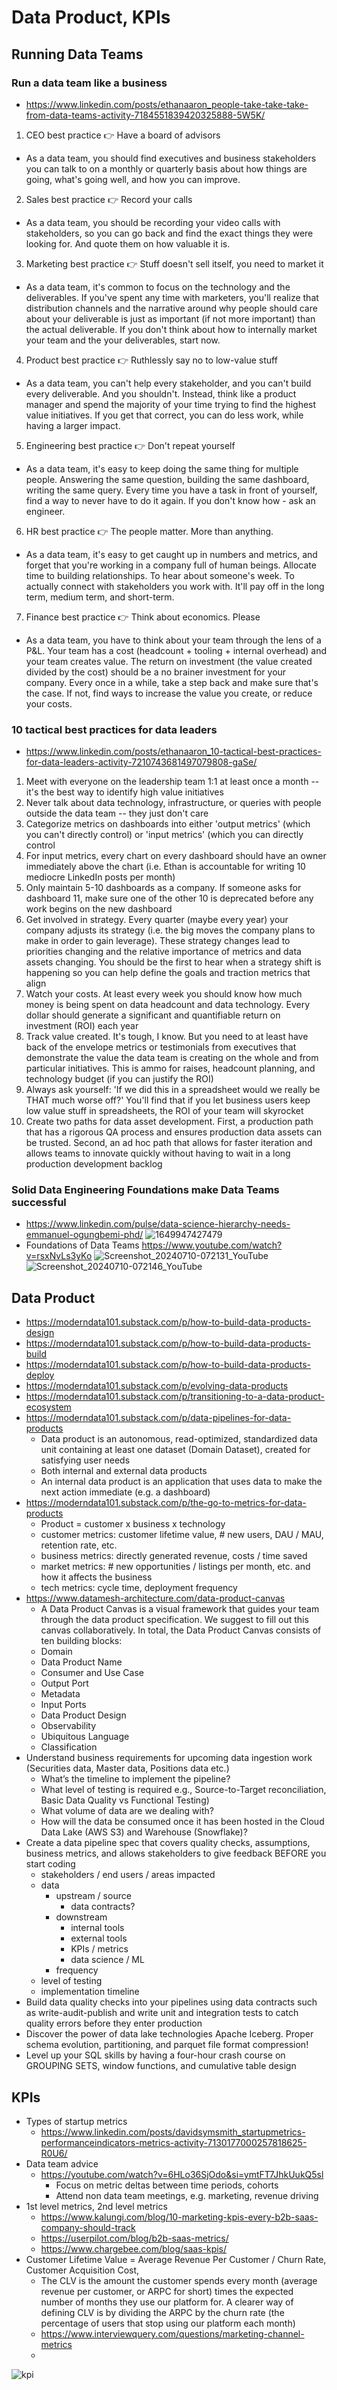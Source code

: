 # Data Product, KPIs

## Running Data Teams

### Run a data team like a business
- https://www.linkedin.com/posts/ethanaaron_people-take-take-take-from-data-teams-activity-7184551839420325888-5W5K/
1. CEO best practice 👉 Have a board of advisors
- As a data team, you should find executives and business stakeholders you can talk to on a monthly or quarterly basis about how things are going, what's going well, and how you can improve.
2. Sales best practice 👉 Record your calls
- As a data team, you should be recording your video calls with stakeholders, so you can go back and find the exact things they were looking for. And quote them on how valuable it is.
3. Marketing best practice 👉 Stuff doesn't sell itself, you need to market it
- As a data team, it's common to focus on the technology and the deliverables. If you've spent any time with marketers, you'll realize that distribution channels and the narrative around why people should care about your deliverable is just as important (if not more important) than the actual deliverable. If you don't think about how to internally market your team and the your deliverables, start now.
4. Product best practice 👉 Ruthlessly say no to low-value stuff
- As a data team, you can't help every stakeholder, and you can't build every deliverable. And you shouldn't. Instead, think like a product manager and spend the majority of your time trying to find the highest value initiatives. If you get that correct, you can do less work, while having a larger impact.
5. Engineering best practice 👉 Don't repeat yourself
- As a data team, it's easy to keep doing the same thing for multiple people. Answering the same question, building the same dashboard, writing the same query. Every time you have a task in front of yourself, find a way to never have to do it again. If you don't know how - ask an engineer.
6. HR best practice 👉 The people matter. More than anything.
- As a data team, it's easy to get caught up in numbers and metrics, and forget that you're working in a company full of human beings. Allocate time to building relationships. To hear about someone's week. To actually connect with stakeholders you work with. It'll pay off in the long term, medium term, and short-term.
7. Finance best practice 👉 Think about economics. Please
- As a data team, you have to think about your team through the lens of a P&L. Your team has a cost (headcount + tooling + internal overhead) and your team creates value. The return on investment (the value created divided by the cost) should be a no brainer investment for your company. Every once in a while, take a step back and make sure that's the case. If not, find ways to increase the value you create, or reduce your costs.

### 10 tactical best practices for data leaders
- https://www.linkedin.com/posts/ethanaaron_10-tactical-best-practices-for-data-leaders-activity-7210743681497079808-gaSe/
1. Meet with everyone on the leadership team 1:1 at least once a month -- it's the best way to identify high value initiatives
2. Never talk about data technology, infrastructure, or queries with people outside the data team -- they just don't care
3. Categorize metrics on dashboards into either 'output metrics' (which you can't directly control) or 'input metrics' (which you can directly control
4. For input metrics, every chart on every dashboard should have an owner immediately above the chart (i.e. Ethan is accountable for writing 10 mediocre LinkedIn posts per month)
5. Only maintain 5-10 dashboards as a company. If someone asks for dashboard 11, make sure one of the other 10 is deprecated before any work begins on the new dashboard
6. Get involved in strategy. Every quarter (maybe every year) your company adjusts its strategy (i.e. the big moves the company plans to make in order to gain leverage). These strategy changes lead to priorities changing and the relative importance of metrics and data assets changing. You should be the first to hear when a strategy shift is happening so you can help define the goals and traction metrics that align
7. Watch your costs. At least every week you should know how much money is being spent on data headcount and data technology. Every dollar should generate a significant and quantifiable return on investment (ROI) each year
8. Track value created. It's tough, I know. But you need to at least have back of the envelope metrics or testimonials from executives that demonstrate the value the data team is creating on the whole and from particular initiatives. This is ammo for raises, headcount planning, and technology budget (if you can justify the ROI)
9. Always ask yourself: 'If we did this in a spreadsheet would we really be THAT much worse off?' You'll find that if you let business users keep low value stuff in spreadsheets, the ROI of your team will skyrocket
10. Create two paths for data asset development. First, a production path that has a rigorous QA process and ensures production data assets can be trusted. Second, an ad hoc path that allows for faster iteration and allows teams to innovate quickly without having to wait in a long production development backlog

### Solid Data Engineering Foundations make Data Teams successful
- https://www.linkedin.com/pulse/data-science-hierarchy-needs-emmanuel-ogungbemi-phd/
![1649947427479](https://github.com/user-attachments/assets/13cd7f76-1e24-465c-a529-168acbd1a9d8)
- Foundations of Data Teams https://www.youtube.com/watch?v=rsxNvLs3yKo
![Screenshot_20240710-072131_YouTube](https://github.com/user-attachments/assets/61a797ca-4a24-4caa-979f-11d4151bd203)
![Screenshot_20240710-072146_YouTube](https://github.com/user-attachments/assets/586fd3bc-a7bd-4336-a9c8-7ed2e3560f19)

## Data Product
- https://moderndata101.substack.com/p/how-to-build-data-products-design
- https://moderndata101.substack.com/p/how-to-build-data-products-build
- https://moderndata101.substack.com/p/how-to-build-data-products-deploy
- https://moderndata101.substack.com/p/evolving-data-products
- https://moderndata101.substack.com/p/transitioning-to-a-data-product-ecosystem
- https://moderndata101.substack.com/p/data-pipelines-for-data-products
	- Data product is an autonomous, read-optimized, standardized data unit containing at least one dataset (Domain Dataset), created for satisfying user needs
 	- Both internal and external data products
	- An internal data product is an application that uses data to make the next action immediate (e.g. a dashboard)
- https://moderndata101.substack.com/p/the-go-to-metrics-for-data-products
	- Product = customer x business x technology
	- customer metrics: customer lifetime value, # new users, DAU / MAU, retention rate, etc.
	- business metrics: directly generated revenue, costs / time saved
 	- market metrics: # new opportunities / listings per month, etc. and how it affects the business
	- tech metrics: cycle time, deployment frequency
- https://www.datamesh-architecture.com/data-product-canvas
	- A Data Product Canvas is a visual framework that guides your team through the data product specification. We suggest to fill out this canvas collaboratively. In total, the Data Product Canvas consists of ten building blocks:
	- Domain
	- Data Product Name
	- Consumer and Use Case
	- Output Port
	- Metadata
	- Input Ports
	- Data Product Design
	- Observability
	- Ubiquitous Language
	- Classification
- Understand business requirements for upcoming data ingestion work (Securities data, Master data, Positions data etc.)
	- What’s the timeline to implement the pipeline?
	- What level of testing is required e.g., Source-to-Target reconciliation, Basic Data Quality vs Functional Testing)
	- What volume of data are we dealing with?
	- How will the data be consumed once it has been hosted in the Cloud Data Lake (AWS S3) and Warehouse (Snowflake)?
- Create a data pipeline spec that covers quality checks, assumptions, business metrics, and allows stakeholders to give feedback BEFORE you start coding
   	- stakeholders / end users / areas impacted
	- data
		- upstream / source
			- data contracts?
		- downstream
			- internal tools
			- external tools
			- KPIs / metrics
			- data science / ML
		- frequency
	- level of testing
	- implementation timeline
- Build data quality checks into your pipelines using data contracts such as write-audit-publish and write unit and integration tests to catch quality errors before they enter production
- Discover the power of data lake technologies Apache Iceberg. Proper schema evolution, partitioning, and parquet file format compression!
- Level up your SQL skills by having a four-hour crash course on GROUPING SETS, window functions, and cumulative table design

## KPIs
- Types of startup metrics
	- https://www.linkedin.com/posts/davidsymsmith_startupmetrics-performanceindicators-metrics-activity-7130177000257818625-R0U6/
- Data team advice
	- https://youtube.com/watch?v=6HLo36SjOdo&si=ymtFT7JhkUukQ5sl
		- Focus on metric deltas between time periods,  cohorts
		- Attend non data team meetings,  e.g. marketing, revenue driving 
- 1st level metrics, 2nd level metrics
	- https://www.kalungi.com/blog/10-marketing-kpis-every-b2b-saas-company-should-track
	- https://userpilot.com/blog/b2b-saas-metrics/
	- https://www.chargebee.com/blog/saas-kpis/ 
- Customer Lifetime Value = Average Revenue Per Customer / Churn Rate, Customer Acquisition Cost,
	- The CLV is the amount the customer spends every month (average revenue per customer, or ARPC for short) times the expected number of months they use our platform for. A clearer way of defining CLV is by dividing the ARPC by the churn rate (the percentage of users that stop using our platform each month)
 	- https://www.interviewquery.com/questions/marketing-channel-metrics
  	- 
![kpi](https://github.com/huang-pan/modern-data-stack-2023/assets/10567714/b150e889-1832-41c3-a07b-05b40fbb0dc4)
